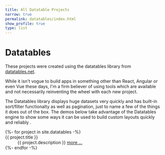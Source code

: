 ```yaml
---
title: All Datatable Projects
narrow: true
permalink: datatables/index.html
show_profile: true
type: list
---
```


<h1>Datatables</h1>
<p>These projects were created using the datatables library from <a href="https://datatables.net">datatables.net</a>.</p>
<p>While it isn't vogue to build apps in something other than React, Angular or even Vue these days, I'm a firm believer of using tools which are available and not necessarily reinventing the wheel with each new project.</p>
<p>The Datatables library displays huge datasets very quickly and has built-in sort/filter functionalty as well as pagination, just to name a few of the things it does out of the box. The demos below take advantage of the Datatables engine to show some ways it can be used to build custom layouts quickly and reliably . </p>

<dl class="row">
{%- for project in site.datatables -%}
<dt class="col-sm-3">{{ project.title }}</dt>
<dd class="col-sm-9">{{ project.description }} <a href="{{ site.baseurl }}{{ project.url }}">more &hellip;</a></dd>
{%- endfor -%}
</dl>